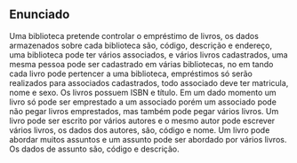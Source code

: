 ## Enunciado

Uma biblioteca pretende controlar o empréstimo de livros, os dados
armazenados sobre cada biblioteca são, código, descrição e endereço,
uma biblioteca pode ter vários associados, e vários livros cadastrados,
uma mesma pessoa pode ser cadastrado em várias bibliotecas, no em
tando cada livro pode pertencer a uma biblioteca, empréstimos só serão
realizados para associados cadastrados, todo associado deve ter
matricula, nome e sexo. Os livros possuem ISBN e título. Em um dado
momento um livro só pode ser emprestado a um associado porém um
associado pode não pegar livros emprestados, mas também pode pegar
vários livros. Um livro pode ser escrito por vários autores e o mesmo
autor pode escrever vários livros, os dados dos autores, são, código e
nome. Um livro pode abordar muitos assuntos e um assunto pode ser
abordado por vários livros. Os dados de assunto são, código e
descrição.